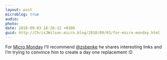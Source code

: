 ```yaml
---
layout: post
microblog: true
audio: 
photo: 
date: 2018-09-03 16:26:12 +0100
guid: http://ChrisJWilson.micro.blog/2018/09/03/for-micro-monday.html
---
```

For [Micro Monday](https://micro.blog/monday) I’ll recommend [@zsbenke](https://micro.blog/zsbenke) he shares interesting links and I’m trying to convince him to create a day one replacement :D 
